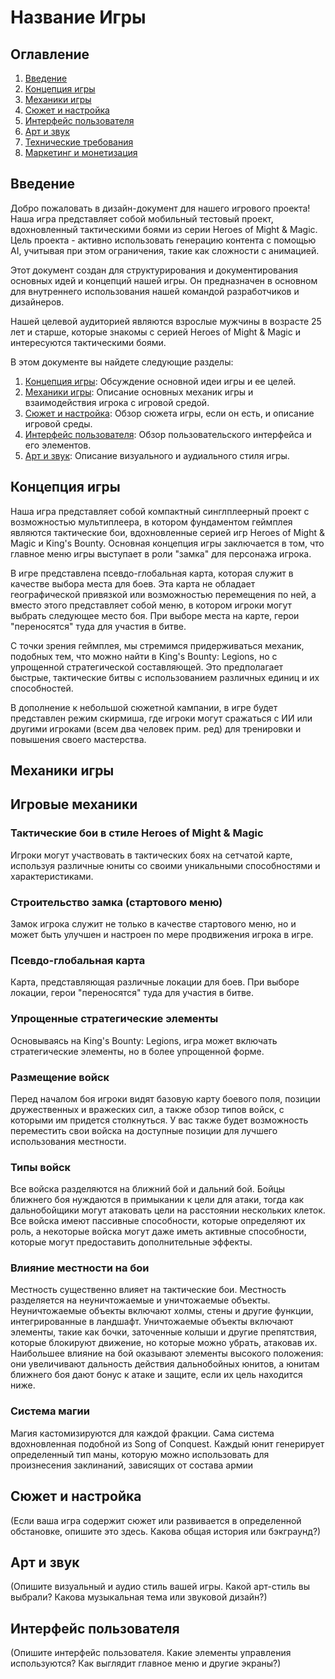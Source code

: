 # Название Игры

## Оглавление

1. [Введение](#введение)
2. [Концепция игры](#концепция-игры)
3. [Механики игры](#механики-игры)
4. [Сюжет и настройка](#сюжет-и-настройка)
5. [Интерфейс пользователя](#интерфейс-пользователя)
6. [Арт и звук](#арт-и-звук)
7. [Технические требования](#технические-требования)
8. [Маркетинг и монетизация](#маркетинг-и-монетизация)

## Введение

Добро пожаловать в дизайн-документ для нашего игрового проекта! Наша игра представляет собой мобильный тестовый проект, вдохновленный тактическими боями из серии Heroes of Might & Magic. Цель проекта - активно использовать генерацию контента с помощью AI, учитывая при этом ограничения, такие как сложности с анимацией. 

Этот документ создан для структурирования и документирования основных идей и концепций нашей игры. Он предназначен в основном для внутреннего использования нашей командой разработчиков и дизайнеров.

Нашей целевой аудиторией являются взрослые мужчины в возрасте 25 лет и старше, которые знакомы с серией Heroes of Might & Magic и интересуются тактическими боями.

В этом документе вы найдете следующие разделы:

1. [Концепция игры](#концепция-игры): Обсуждение основной идеи игры и ее целей.
2. [Механики игры](#механики-игры): Описание основных механик игры и взаимодействия игрока с игровой средой.
3. [Сюжет и настройка](#сюжет-и-настройка): Обзор сюжета игры, если он есть, и описание игровой среды.
4. [Интерфейс пользователя](#интерфейс-пользователя): Обзор пользовательского интерфейса и его элементов.
5. [Арт и звук](#арт-и-звук): Описание визуального и аудиального стиля игры.

## Концепция игры

Наша игра представляет собой компактный синглплеерный проект с возможностью мультиплеера, в котором фундаментом геймплея являются тактические бои, вдохновленные серией игр Heroes of Might & Magic и King's Bounty. Основная концепция игры заключается в том, что главное меню игры выступает в роли "замка" для персонажа игрока.

В игре представлена псевдо-глобальная карта, которая служит в качестве выбора места для боев. Эта карта не обладает географической привязкой или возможностью перемещения по ней, а вместо этого представляет собой меню, в котором игроки могут выбрать следующее место боя. При выборе места на карте, герои "переносятся" туда для участия в битве.

С точки зрения геймплея, мы стремимся придерживаться механик, подобных тем, что можно найти в King's Bounty: Legions, но с упрощенной стратегической составляющей. Это предполагает быстрые, тактические битвы с использованием различных единиц и их способностей.

В дополнение к небольшой сюжетной кампании, в игре будет представлен режим скирмиша, где игроки могут сражаться с ИИ или другими игроками (всем два человек прим. ред) для тренировки и повышения своего мастерства.


## Механики игры

## Игровые механики

### Тактические бои в стиле Heroes of Might & Magic

Игроки могут участвовать в тактических боях на сетчатой карте, используя различные юниты со своими уникальными способностями и характеристиками.

### Строительство замка (стартового меню)

Замок игрока служит не только в качестве стартового меню, но и может быть улучшен и настроен по мере продвижения игрока в игре.

### Псевдо-глобальная карта

Карта, представляющая различные локации для боев. При выборе локации, герои "переносятся" туда для участия в битве.

### Упрощенные стратегические элементы

Основываясь на King's Bounty: Legions, игра может включать стратегические элементы, но в более упрощенной форме.

### Размещение войск

Перед началом боя игроки видят базовую карту боевого поля, позиции дружественных и вражеских сил, а также обзор типов войск, с которыми им придется столкнуться. У вас также будет возможность переместить свои войска на доступные позиции для лучшего использования местности.

### Типы войск

Все войска разделяются на ближний бой и дальний бой. Бойцы ближнего боя нуждаются в примыкании к цели для атаки, тогда как дальнобойщики могут атаковать цели на расстоянии нескольких клеток. Все войска имеют пассивные способности, которые определяют их роль, а некоторые войска могут даже иметь активные способности, которые могут предоставить дополнительные эффекты.

### Влияние местности на бои

Местность существенно влияет на тактические бои. Местность разделяется на неуничтожаемые и уничтожаемые объекты. Неуничтожаемые объекты включают холмы, стены и другие функции, интегрированные в ландшафт. Уничтожаемые объекты включают элементы, такие как бочки, заточенные колыши и другие препятствия, которые блокируют движение, но которые можно убрать, атаковав их. Наибольшее влияние на бой оказывают элементы высокого положения: они увеличивают дальность действия дальнобойных юнитов, а юнитам ближнего боя дают бонус к атаке и защите, если их цель находится ниже.

### Система магии

Магия кастомизируются для каждой фракции. Сама система вдохновленная подобной из Song of Conquest. Каждый юнит генерирует определенный тип маны, которую можно использовать для произнесения заклинаний, зависящих от состава армии


## Сюжет и настройка

(Если ваша игра содержит сюжет или развивается в определенной обстановке, опишите это здесь. Какова общая история или бэкграунд?)

## Арт и звук

(Опишите визуальный и аудио стиль вашей игры. Какой арт-стиль вы выбрали? Какова музыкальная тема или звуковой дизайн?)

## Интерфейс пользователя

(Опишите интерфейс пользователя. Какие элементы управления используются? Как выглядит главное меню и другие экраны?)

```markdown
